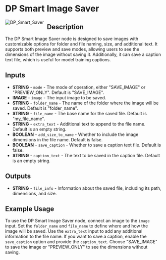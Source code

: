 # DP Smart Image Saver
<img src="https://github.com/user-attachments/assets/704ed83f-daa9-46aa-aadc-7e89a3943010" alt="DP_Smart_Saver" style="float: left; margin-right: 10px;"/>

## Description
The DP Smart Image Saver node is designed to save images with customizable options for folder and file naming, size, and additional text. It supports both preview and save modes, allowing users to see the dimensions of the image without saving it. Additionally, it can save a caption text file, which is useful for model training captions.

## Inputs
- **STRING** - `mode` - The mode of operation, either "SAVE_IMAGE" or "PREVIEW_ONLY". Default is "SAVE_IMAGE".
- **IMAGE** - `image` - The input image to be saved.
- **STRING** - `folder_name` - The name of the folder where the image will be saved. Default is "folder_name".
- **STRING** - `file_name` - The base name for the saved file. Default is "my_file_name".
- **STRING** - `extra_text` - Additional text to append to the file name. Default is an empty string.
- **BOOLEAN** - `add_size_to_name` - Whether to include the image dimensions in the file name. Default is false.
- **BOOLEAN** - `save_caption` - Whether to save a caption text file. Default is false.
- **STRING** - `caption_text` - The text to be saved in the caption file. Default is an empty string.

## Outputs
- **STRING** - `file_info` - Information about the saved file, including its path, dimensions, and size.

## Example Usage
To use the DP Smart Image Saver node, connect an image to the `image` input. Set the `folder_name` and `file_name` to define where and how the image will be saved. Use the `extra_text` input to add any additional information to the file name. If you want to save a caption, enable the `save_caption` option and provide the `caption_text`. Choose "SAVE_IMAGE" to save the image or "PREVIEW_ONLY" to see the dimensions without saving.
